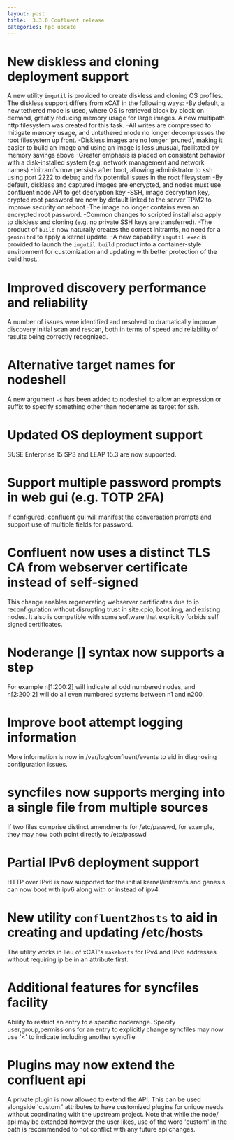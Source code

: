 ```yaml
---
layout: post
title:  3.3.0 Confluent release
categories: hpc update
---
```

# New diskless and cloning deployment support

A new utility `imgutil` is provided to create diskless and cloning OS profiles.  The diskless support differs from xCAT in the following ways:
-By default, a new tethered mode is used, where OS is retrieved block by block on demand, greatly reducing memory usage for large images. A new multipath http filesystem was created for this task.
-All writes are compressed to mitigate memory usage, and untethered mode no longer decompresses the root filesystem up front.
-Diskless images are no longer 'pruned', making it easier to build an image and using an image is less unusual, facilitated by memory savings above
-Greater emphasis is placed on consistent behavior with a disk-installed system (e.g. network management and network names)
-Initramfs now persists after boot, allowing administrator to ssh using port 2222 to debug and fix potential issues in the root filesystem
-By default, diskless and captured images are encrypted, and nodes must use confluent node API to get decryption key
-SSH, image decryption key, crypted root password are now by default linked to the server TPM2 to improve security on reboot
-The image no longer contains even an encrypted root password.
-Common changes to scripted install also apply to diskless and cloning (e.g. no private SSH keys are transferred).
-The product of `build` now naturally creates the correct initramfs, no need for a `geninitrd` to apply a kernel update.
-A new capability `imgutil exec` is provided to launch the `imgutil build` product into a container-style environment for customization and updating with better protection of the build host.

# Improved discovery performance and reliability

A number of issues were identified and resolved to dramatically improve discovery initial scan and rescan, both in terms of speed and reliability of results being correctly recognized.

# Alternative target names for nodeshell

A new argument `-s` has been added to nodeshell to allow an expression or suffix to specify something other than nodename as target for ssh.

# Updated OS deployment support

SUSE Enterprise 15 SP3 and LEAP 15.3 are now supported.

# Support multiple password prompts in web gui (e.g. TOTP 2FA)

If configured, confluent gui will manifest the conversation prompts and support use of multiple fields for password.

# Confluent now uses a distinct TLS CA from webserver certificate instead of self-signed

This change enables regenerating webserver certificates due to ip reconfiguration without disrupting trust in site.cpio, boot.img, and existing nodes. It also is
compatible with some software that explicitly forbids self signed certificates.

# Noderange [] syntax now supports a step

For example n[1:200:2] will indicate all odd numbered nodes, and n[2:200:2] will do all even numbered systems between n1 and n200.

# Improve boot attempt logging information

More information is now in /var/log/confluent/events to aid in diagnosing configuration issues.

# syncfiles now supports merging into a single file from multiple sources

If two files comprise distinct amendments for /etc/passwd, for example, they may now both point directly to /etc/passwd

# Partial IPv6 deployment support

HTTP over IPv6 is now supported for the initial kernel/initramfs and genesis can now boot with ipv6 along with or instead of ipv4.

# New utility `confluent2hosts` to aid in creating and updating /etc/hosts

The utility works in lieu of xCAT's `makehosts` for IPv4 and IPv6 addresses without requiring ip be in an attribute first.

# Additional features for syncfiles facility

Ability to restrict an entry to a specific noderange.
Specify user,group,permissions for an entry to explicitly change
syncfiles may now use '<' to indicate including another syncfile

# Plugins may now extend the confluent api

A private plugin is now allowed to extend the API. This can be used alongside 'custom.' attributes
to have customized plugins for unique needs without coordinating with the upstream project.  Note
that while the node/ api may be extended however the user likes, use of the word 'custom' in the
path is recommended to not conflict with any future api changes.

